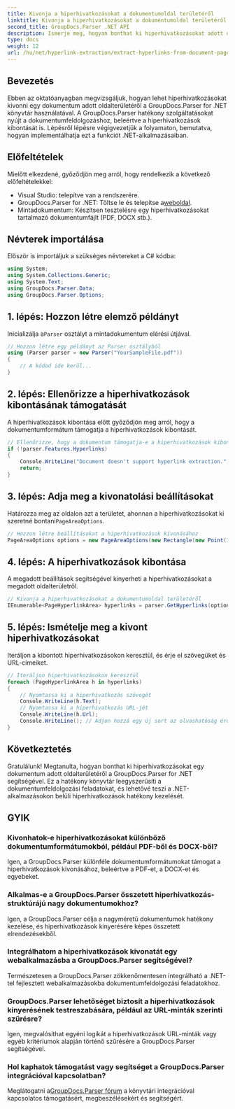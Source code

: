 ```yaml
---
title: Kivonja a hiperhivatkozásokat a dokumentumoldal területéről
linktitle: Kivonja a hiperhivatkozásokat a dokumentumoldal területéről
second_title: GroupDocs.Parser .NET API
description: Ismerje meg, hogyan bonthat ki hiperhivatkozásokat adott dokumentumterületekről a GroupDocs.Parser for .NET segítségével. Növelje dokumentumfeldolgozási képességeit.
type: docs
weight: 12
url: /hu/net/hyperlink-extraction/extract-hyperlinks-from-document-page-area/
---
```

## Bevezetés
Ebben az oktatóanyagban megvizsgáljuk, hogyan lehet hiperhivatkozásokat kivonni egy dokumentum adott oldalterületéről a GroupDocs.Parser for .NET könyvtár használatával. A GroupDocs.Parser hatékony szolgáltatásokat nyújt a dokumentumfeldolgozáshoz, beleértve a hiperhivatkozások kibontását is. Lépésről lépésre végigvezetjük a folyamaton, bemutatva, hogyan implementálhatja ezt a funkciót .NET-alkalmazásaiban.
## Előfeltételek
Mielőtt elkezdené, győződjön meg arról, hogy rendelkezik a következő előfeltételekkel:
- Visual Studio: telepítve van a rendszerére.
- GroupDocs.Parser for .NET: Töltse le és telepítse a[weboldal](https://releases.groupdocs.com/parser/net/).
- Mintadokumentum: Készítsen tesztelésre egy hiperhivatkozásokat tartalmazó dokumentumfájlt (PDF, DOCX stb.).

## Névterek importálása
Először is importáljuk a szükséges névtereket a C# kódba:
```csharp
using System;
using System.Collections.Generic;
using System.Text;
using GroupDocs.Parser.Data;
using GroupDocs.Parser.Options;
```
## 1. lépés: Hozzon létre elemző példányt
 Inicializálja a`Parser` osztályt a mintadokumentum elérési útjával.
```csharp
// Hozzon létre egy példányt az Parser osztályból
using (Parser parser = new Parser("YourSampleFile.pdf"))
{
    // A kódod ide kerül...
}
```
## 2. lépés: Ellenőrizze a hiperhivatkozások kibontásának támogatását
A hiperhivatkozások kibontása előtt győződjön meg arról, hogy a dokumentumformátum támogatja a hiperhivatkozások kibontását.
```csharp
// Ellenőrizze, hogy a dokumentum támogatja-e a hiperhivatkozások kibontását
if (!parser.Features.Hyperlinks)
{
    Console.WriteLine("Document doesn't support hyperlink extraction.");
    return;
}
```
## 3. lépés: Adja meg a kivonatolási beállításokat
 Határozza meg az oldalon azt a területet, ahonnan a hiperhivatkozásokat ki szeretné bontani`PageAreaOptions`.
```csharp
// Hozzon létre beállításokat a hiperhivatkozások kivonásához
PageAreaOptions options = new PageAreaOptions(new Rectangle(new Point(380, 90), new Size(150, 50)));
```
## 4. lépés: A hiperhivatkozások kibontása
A megadott beállítások segítségével kinyerheti a hiperhivatkozásokat a megadott oldalterületről.
```csharp
// Kivonja a hiperhivatkozásokat a dokumentumoldal területéről
IEnumerable<PageHyperlinkArea> hyperlinks = parser.GetHyperlinks(options);
```
## 5. lépés: Ismételje meg a kivont hiperhivatkozásokat
Iteráljon a kibontott hiperhivatkozásokon keresztül, és érje el szövegüket és URL-címeiket.
```csharp
// Iteráljon hiperhivatkozásokon keresztül
foreach (PageHyperlinkArea h in hyperlinks)
{
    // Nyomtassa ki a hiperhivatkozás szövegét
    Console.WriteLine(h.Text);
    // Nyomtassa ki a hiperhivatkozás URL-jét
    Console.WriteLine(h.Url);
    Console.WriteLine(); // Adjon hozzá egy új sort az olvashatóság érdekében
}
```

## Következtetés
Gratulálunk! Megtanulta, hogyan bonthat ki hiperhivatkozásokat egy dokumentum adott oldalterületéről a GroupDocs.Parser for .NET segítségével. Ez a hatékony könyvtár leegyszerűsíti a dokumentumfeldolgozási feladatokat, és lehetővé teszi a .NET-alkalmazásokon belüli hiperhivatkozások hatékony kezelését.

## GYIK
### Kivonhatok-e hiperhivatkozásokat különböző dokumentumformátumokból, például PDF-ből és DOCX-ből?
Igen, a GroupDocs.Parser különféle dokumentumformátumokat támogat a hiperhivatkozások kivonásához, beleértve a PDF-et, a DOCX-et és egyebeket.
### Alkalmas-e a GroupDocs.Parser összetett hiperhivatkozás-struktúrájú nagy dokumentumokhoz?
Igen, a GroupDocs.Parser célja a nagyméretű dokumentumok hatékony kezelése, és hiperhivatkozások kinyerésére képes összetett elrendezésekből.
### Integrálhatom a hiperhivatkozások kivonatát egy webalkalmazásba a GroupDocs.Parser segítségével?
Természetesen a GroupDocs.Parser zökkenőmentesen integrálható a .NET-tel fejlesztett webalkalmazásokba dokumentumfeldolgozási feladatokhoz.
### GroupDocs.Parser lehetőséget biztosít a hiperhivatkozások kinyerésének testreszabására, például az URL-minták szerinti szűrésre?
Igen, megvalósíthat egyéni logikát a hiperhivatkozások URL-minták vagy egyéb kritériumok alapján történő szűrésére a GroupDocs.Parser segítségével.
### Hol kaphatok támogatást vagy segítséget a GroupDocs.Parser integrációval kapcsolatban?
 Meglátogatni a[GroupDocs.Parser fórum](https://forum.groupdocs.com/c/parser/17) a könyvtári integrációval kapcsolatos támogatásért, megbeszélésekért és segítségért.